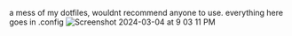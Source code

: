 a mess of my dotfiles, wouldnt recommend anyone to use. 
everything here goes in .config
![Screenshot 2024-03-04 at 9 03 11 PM](https://github.com/jacknormand/dotfiles/assets/21299000/c3460f08-da49-4f4a-8f76-0a00ebfc2c89)

